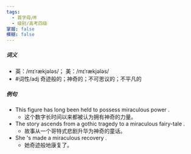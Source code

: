 ```yaml
---
tags:
  - 首字母/M
  - 级别/高考四级
掌握: false
模糊: false
---
```

##### 词义
- 英：/mɪˈrækjələs/； 美：/mɪˈrækjələs/
- #词性/adj  奇迹般的；神奇的；不可思议的；不平凡的
##### 例句
- This figure has long been held to possess miraculous power .
	- 这个数字长时间以来都被认为拥有神奇的力量。
- The story ascends from a gothic tragedy to a miraculous fairy-tale .
	- 故事从一个哥特式悲剧升华为神奇的童话。
- She 's made a miraculous recovery .
	- 她奇迹般地康复了。

